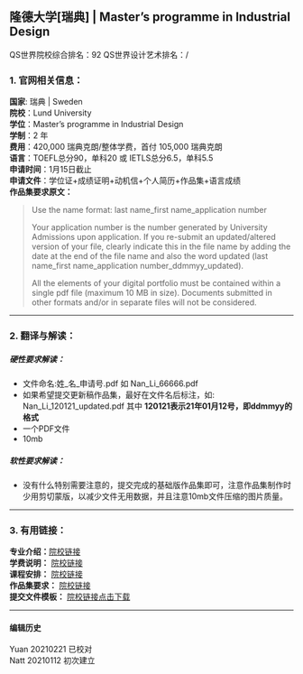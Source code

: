 ## 隆德大学[瑞典] | Master’s programme in Industrial Design

QS世界院校综合排名：92
QS世界设计艺术排名：/


### 1. 官网相关信息：

**国家**: 瑞典 | Sweden  
**院校**：Lund University  
**学位**：Master’s programme in Industrial Design  
**学制**：2 年  
**费用**：420,000 瑞典克朗/整体学费，首付 105,000 瑞典克朗  
**语言**：TOEFL总分90，单科20    或     IETLS总分6.5，单科5.5  
**申请时间**：1月15日截止  
**申请文件**：学位证+成绩证明+动机信+个人简历+作品集+语言成绩  
**作品集要求原文：**   

> Use the name format: last name_first name_application number
>
> Your application number is the number generated by University Admissions upon application. If you re-submit an updated/altered version of your file, clearly indicate this in the file name by adding the date at the end of the file name and also the word updated (last name_first name_application number_ddmmyy_updated).
>
>All the elements of your digital portfolio must be contained within a single pdf file (maximum 10 MB in size). Documents submitted in other formats and/or in separate files will not be considered.
>
>

---


### 2. 翻译与解读：

##### 硬性要求解读：
- 文件命名:姓_名_申请号.pdf 如 Nan_Li_66666.pdf
- 如果希望提交更新稿作品集，最好在文件名后标注，如: Nan_Li_120121_updated.pdf 其中 **120121表示21年01月12号，即ddmmyy的格式**
- 一个PDF文件
- 10mb



##### 软性要求解读：
- 没有什么特别需要注意的，提交完成的基础版作品集即可，注意作品集制作时少用剪切蒙版，以减少文件无用数据，并且注意10mb文件压缩的图片质量。


---


### 3. 有用链接：

**专业介绍：**[院校链接](https://www.lunduniversity.lu.se/lubas/i-uoh-lu-TAIDE)  
**学费说明：** [院校链接](https://www.lunduniversity.lu.se/lubas/i-uoh-lu-TAIDE#tuition)  
**课程安排：** [院校链接](https://kurser.lth.se/lot/?prog=MID&val=program&lang=en)  
**作品集要求：** [院校链接](https://www.lunduniversity.lu.se/lubas/i-uoh-lu-taide/portfolio-instructions-masters-industrial-design)  
**提交文件模板：** [院校链接点击下载](http://www.lunduniversity.lu.se/sites/www.lunduniversity.lu.se/files/application_summary_id_layout_guidelines_application_round_2016.pdf)



---


#### 编辑历史
Yuan 20210221 已校对  
Natt 20210112 初次建立  
